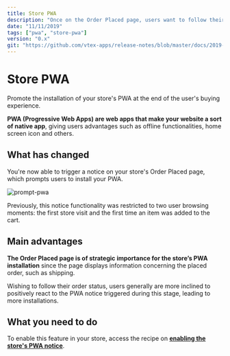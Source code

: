 ```yaml
---
title: Store PWA
description: "Once on the Order Placed page, users want to follow their order’s status. A notice prompting the installation of your store’s PWA seems rather strategic at this point, wouldn’t you say? If you agree, then you will definitely like this improvement."
date: "11/11/2019"
tags: ["pwa", "store-pwa"]
version: "0.x"
git: "https://github.com/vtex-apps/release-notes/blob/master/docs/2019-week-43-44/store-pwa.md"
---
```


# Store PWA

Promote the installation of your store's PWA at the end of the user's buying experience.

<div class="alert alert-info">  
<strong> PWA (Progressive Web Apps) are web apps that make your website a sort of native app</strong>, giving users advantages such as offline functionalities, home screen icon and others.  
</div>

## What has changed

You're now able to trigger a notice on your store's Order Placed page, which prompts users to install your PWA.

![prompt-pwa](https://user-images.githubusercontent.com/52087100/68609889-40aded80-0495-11ea-9e08-db9e8fb121aa.png)

Previously, this notice functionality was restricted to two user browsing moments: the first store visit and the first time an item was added to the cart.

## Main advantages

**The Order Placed page is of strategic importance for the store’s PWA installation** since the page displays information concerning the placed order, such as shipping. 

Wishing to follow their order status, users generally are more inclined to positively react to the PWA notice triggered during this stage, leading to more installations.

## What you need to do

To enable this feature in your store, access the recipe on [**enabling the store's PWA notice**](https://vtex.io/docs/recipes/store/enabling-the-stores-pwa-notice).
